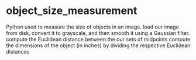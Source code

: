# object_size_measurement
Python used to measure the size of objects in an image.
load our image from disk, convert it to grayscale, and then smooth it using a Gaussian filter.
compute the Euclidean distance between the our sets of midpoints
compute the dimensions of the object (in inches) by dividing the respective Euclidean distances 
